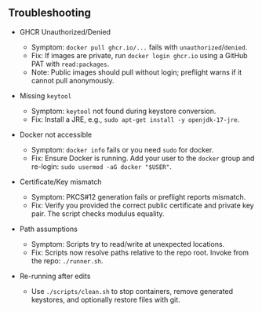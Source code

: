 ## Troubleshooting

- GHCR Unauthorized/Denied
  - Symptom: `docker pull ghcr.io/...` fails with `unauthorized`/`denied`.
  - Fix: If images are private, run `docker login ghcr.io` using a GitHub PAT with `read:packages`.
  - Note: Public images should pull without login; preflight warns if it cannot pull anonymously.

- Missing `keytool`
  - Symptom: `keytool` not found during keystore conversion.
  - Fix: Install a JRE, e.g., `sudo apt-get install -y openjdk-17-jre`.

- Docker not accessible
  - Symptom: `docker info` fails or you need `sudo` for docker.
  - Fix: Ensure Docker is running. Add your user to the `docker` group and re-login: `sudo usermod -aG docker "$USER"`.

- Certificate/Key mismatch
  - Symptom: PKCS#12 generation fails or preflight reports mismatch.
  - Fix: Verify you provided the correct public certificate and private key pair. The script checks modulus equality.

- Path assumptions
  - Symptom: Scripts try to read/write at unexpected locations.
  - Fix: Scripts now resolve paths relative to the repo root. Invoke from the repo: `./runner.sh`.

- Re-running after edits
  - Use `./scripts/clean.sh` to stop containers, remove generated keystores, and optionally restore files with git.

